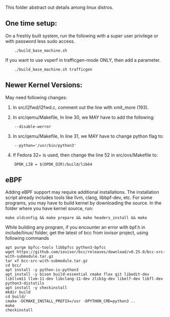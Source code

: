 <!---
This work is licensed under a Creative Commons Attribution 4.0 International License.
http://creativecommons.org/licenses/by/4.0
-->

This folder abstract out details among linux distros.

One time setup:
---------------

On a freshly built system, run the following with a super user privilege
or with password less sudo access.
```
    ./build_base_machine.sh
```

If you want to use vsperf in trafficgen-mode ONLY, then add a parameter.
```
    ./build_base_machine.sh trafficgen
```

Newer Kernel Versions:
----------------------

May need following changes:

1. In src/l2fwd/l2fwd.c, comment out the line with xmit_more (193).

2. In src/qemu/Makefile, In line 30, we MAY have to add the following:
```
    --disable-werror 
```
3. In src/qemu/Makefile, In line 31, we MAY have to change python flag to:
```
    --python='/usr/bin/python3'
```
4. If Fedora 32+ is used, then change the line 52 in src/ovs/Makefile to:
```   
    DPDK_LIB = $(DPDK_DIR)/build/lib64
```

eBPF 
----

Adding eBPF support may require additional installations. The installation
script already includes tools like llvm, clang, libbpf-dev, etc.
For some programs, you may have to build kernel by downloading the source.
In the folder where you have kernel source, run:
```
make oldconfig && make prepare && make headers_install && make
```
While building any program, if you encounter an error with bpf.h in
include/linux/ folder, get the latest of bcc from iovisor project,
using following commands

```
apt purge bpfcc-tools libbpfcc python3-bpfcc
wget https://github.com/iovisor/bcc/releases/download/v0.25.0/bcc-src-with-submodule.tar.gz
tar xf bcc-src-with-submodule.tar.gz
cd bcc/
apt install -y python-is-python3
apt install -y bison build-essential cmake flex git libedit-dev   libllvm11 llvm-11-dev libclang-11-dev zlib1g-dev libelf-dev libfl-dev python3-distutils
apt install -y checkinstall
mkdir build
cd build/
cmake -DCMAKE_INSTALL_PREFIX=/usr -DPYTHON_CMD=python3 ..
make
checkinstall
```   
